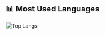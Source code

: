 ## 📊 Most Used Languages

![Top Langs](https://github-readme-stats.vercel.app/api/top-langs/?username=Wsntch3&layout=compact&theme=radical)
